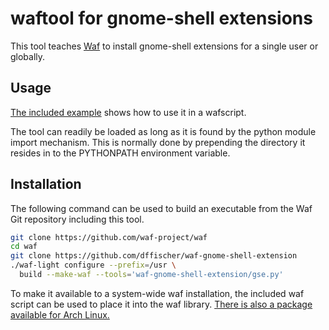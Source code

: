 # waftool for gnome-shell extensions

This tool teaches [Waf](http://waf.io) to install gnome-shell extensions for a single user or globally.


## Usage

[The included example](example/wscript) shows how to use it in a wafscript.

The tool can readily be loaded as long as it is found by the python module import mechanism. This is normally done by prepending the directory it resides in to the PYTHONPATH environment variable.


## Installation

The following command can be used to build an executable from the Waf Git repository including this tool.

```bash
git clone https://github.com/waf-project/waf
cd waf
git clone https://github.com/dffischer/waf-gnome-shell-extension
./waf-light configure --prefix=/usr \
  build --make-waf --tools='waf-gnome-shell-extension/gse.py'
```

To make it available to a system-wide waf installation, the included waf script can be used to place it into the waf library. [There is also a package available for Arch Linux.](https://aur.archlinux.org/packages/waf-gnome-shell-extension-git/)
